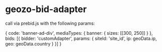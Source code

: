 # geozo-bid-adapter

call via prebid.js with the following params:

{
        code: 'banner-ad-div',
        mediaTypes: {
          banner: {
            sizes: [[300, 250]]
          }
        },
        bids: [{
          bidder: 'customAdapter',
          params: {
            siteId: 'site_id',
            ip: geoData.ip,
            geo: geoData.country
          }
        }]
      }
